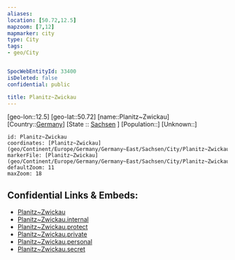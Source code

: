 ```yaml
---
aliases: 
location: [50.72,12.5]
mapzoom: [7,12] 
mapmarker: city 
type: City
tags:
- geo/City


SpocWebEntityId: 33400
isDeleted: false
confidential: public

title: Planitz~Zwickau
---
```

[geo-lon::12.5]
[geo-lat::50.72]
[name::Planitz~Zwickau]
[Country::[Germany](geo/Continent/Europe/Germany.md)]
[State :: [Sachsen](geo/Continent/Europe/Germany/Germany~East/Sachsen.md) ]
[Population::]
[Unknown::]


```leaflet
id: Planitz~Zwickau
coordinates: [Planitz~Zwickau](geo/Continent/Europe/Germany/Germany~East/Sachsen/City/Planitz~Zwickau.md)
markerFile: [Planitz~Zwickau](geo/Continent/Europe/Germany/Germany~East/Sachsen/City/Planitz~Zwickau.md)
defaultZoom: 11 
maxZoom: 18
```


## Confidential Links & Embeds: 
- [Planitz~Zwickau](../../../../../../../../_public/geo/Continent/Europe/Germany/Germany~East/Sachsen/City/Planitz~Zwickau.md) 
- [Planitz~Zwickau.internal](../../../../../../../../_internal/geo/Continent/Europe/Germany/Germany~East/Sachsen/City/Planitz~Zwickau.internal.md) 
- [Planitz~Zwickau.protect](../../../../../../../../_protect/geo/Continent/Europe/Germany/Germany~East/Sachsen/City/Planitz~Zwickau.protect.md) 
- [Planitz~Zwickau.private](../../../../../../../../_private/geo/Continent/Europe/Germany/Germany~East/Sachsen/City/Planitz~Zwickau.private.md) 
- [Planitz~Zwickau.personal](../../../../../../../../_personal/geo/Continent/Europe/Germany/Germany~East/Sachsen/City/Planitz~Zwickau.personal.md) 
- [Planitz~Zwickau.secret](../../../../../../../../_secret/geo/Continent/Europe/Germany/Germany~East/Sachsen/City/Planitz~Zwickau.secret.md) 
